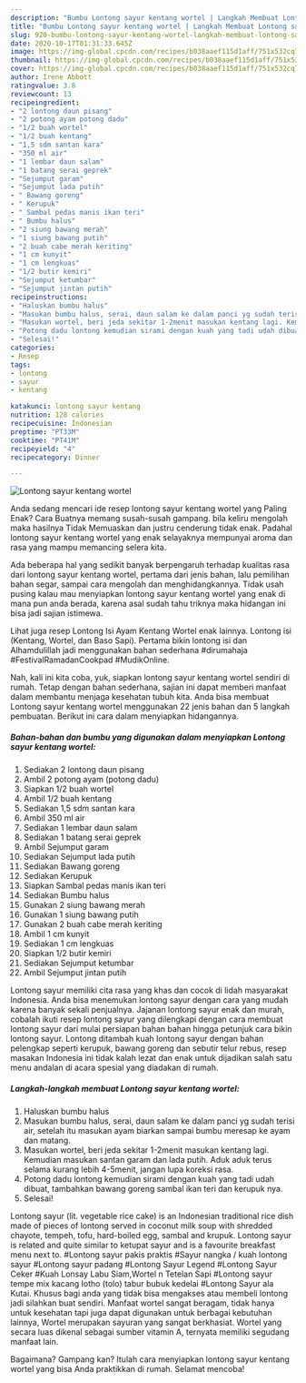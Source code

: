 ```yaml
---
description: "Bumbu Lontong sayur kentang wortel | Langkah Membuat Lontong sayur kentang wortel Yang Enak Dan Lezat"
title: "Bumbu Lontong sayur kentang wortel | Langkah Membuat Lontong sayur kentang wortel Yang Enak Dan Lezat"
slug: 920-bumbu-lontong-sayur-kentang-wortel-langkah-membuat-lontong-sayur-kentang-wortel-yang-enak-dan-lezat
date: 2020-10-17T01:31:33.645Z
image: https://img-global.cpcdn.com/recipes/b038aaef115d1aff/751x532cq70/lontong-sayur-kentang-wortel-foto-resep-utama.jpg
thumbnail: https://img-global.cpcdn.com/recipes/b038aaef115d1aff/751x532cq70/lontong-sayur-kentang-wortel-foto-resep-utama.jpg
cover: https://img-global.cpcdn.com/recipes/b038aaef115d1aff/751x532cq70/lontong-sayur-kentang-wortel-foto-resep-utama.jpg
author: Irene Abbott
ratingvalue: 3.8
reviewcount: 13
recipeingredient:
- "2 lontong daun pisang"
- "2 potong ayam potong dadu"
- "1/2 buah wortel"
- "1/2 buah kentang"
- "1,5 sdm santan kara"
- "350 ml air"
- "1 lembar daun salam"
- "1 batang serai geprek"
- "Sejumput garam"
- "Sejumput lada putih"
- " Bawang goreng"
- " Kerupuk"
- " Sambal pedas manis ikan teri"
- " Bumbu halus"
- "2 siung bawang merah"
- "1 siung bawang putih"
- "2 buah cabe merah keriting"
- "1 cm kunyit"
- "1 cm lengkuas"
- "1/2 butir kemiri"
- "Sejumput ketumbar"
- "Sejumput jintan putih"
recipeinstructions:
- "Haluskan bumbu halus"
- "Masukan bumbu halus, serai, daun salam ke dalam panci yg sudah terisi air, setelah itu masukan ayam biarkan sampai bumbu meresap ke ayam dan matang."
- "Masukan wortel, beri jeda sekitar 1-2menit masukan kentang lagi. Kemudian masukan santan garam dan lada putih. Aduk aduk terus selama kurang lebih 4-5menit, jangan lupa koreksi rasa."
- "Potong dadu lontong kemudian sirami dengan kuah yang tadi udah dibuat, tambahkan bawang goreng sambal ikan teri dan kerupuk nya."
- "Selesai!"
categories:
- Resep
tags:
- lontong
- sayur
- kentang

katakunci: lontong sayur kentang 
nutrition: 128 calories
recipecuisine: Indonesian
preptime: "PT33M"
cooktime: "PT41M"
recipeyield: "4"
recipecategory: Dinner

---
```



![Lontong sayur kentang wortel](https://img-global.cpcdn.com/recipes/b038aaef115d1aff/751x532cq70/lontong-sayur-kentang-wortel-foto-resep-utama.jpg)

Anda sedang mencari ide resep lontong sayur kentang wortel yang Paling Enak? Cara Buatnya memang susah-susah gampang. bila keliru mengolah maka hasilnya Tidak Memuaskan dan justru cenderung tidak enak. Padahal lontong sayur kentang wortel yang enak selayaknya mempunyai aroma dan rasa yang mampu memancing selera kita.

Ada beberapa hal yang sedikit banyak berpengaruh terhadap kualitas rasa dari lontong sayur kentang wortel, pertama dari jenis bahan, lalu pemilihan bahan segar, sampai cara mengolah dan menghidangkannya. Tidak usah pusing kalau mau menyiapkan lontong sayur kentang wortel yang enak di mana pun anda berada, karena asal sudah tahu triknya maka hidangan ini bisa jadi sajian istimewa.

Lihat juga resep Lontong Isi Ayam Kentang Wortel enak lainnya. Lontong isi (Kentang, Wortel, dan Baso Sapi). Pertama bikin lontong isi dan Alhamdulillah jadi menggunakan bahan sederhana #dirumahaja #FestivalRamadanCookpad #MudikOnline.


Nah, kali ini kita coba, yuk, siapkan lontong sayur kentang wortel sendiri di rumah. Tetap dengan bahan sederhana, sajian ini dapat memberi manfaat dalam membantu menjaga kesehatan tubuh kita. Anda bisa membuat Lontong sayur kentang wortel menggunakan 22 jenis bahan dan 5 langkah pembuatan. Berikut ini cara dalam menyiapkan hidangannya.

<!--inarticleads1-->

##### Bahan-bahan dan bumbu yang digunakan dalam menyiapkan Lontong sayur kentang wortel:

1. Sediakan 2 lontong daun pisang
1. Ambil 2 potong ayam (potong dadu)
1. Siapkan 1/2 buah wortel
1. Ambil 1/2 buah kentang
1. Sediakan 1,5 sdm santan kara
1. Ambil 350 ml air
1. Sediakan 1 lembar daun salam
1. Sediakan 1 batang serai geprek
1. Ambil Sejumput garam
1. Sediakan Sejumput lada putih
1. Sediakan  Bawang goreng
1. Sediakan  Kerupuk
1. Siapkan  Sambal pedas manis ikan teri
1. Sediakan  Bumbu halus
1. Gunakan 2 siung bawang merah
1. Gunakan 1 siung bawang putih
1. Gunakan 2 buah cabe merah keriting
1. Ambil 1 cm kunyit
1. Sediakan 1 cm lengkuas
1. Siapkan 1/2 butir kemiri
1. Sediakan Sejumput ketumbar
1. Ambil Sejumput jintan putih


Lontong sayur memiliki cita rasa yang khas dan cocok di lidah masyarakat Indonesia. Anda bisa menemukan lontong sayur dengan cara yang mudah karena banyak sekali penjualnya. Jajanan lontong sayur enak dan murah, cobalah ikuti resep lontong sayur yang dilengkapi dengan cara membuat lontong sayur dari mulai persiapan bahan bahan hingga petunjuk cara bikin lontong sayur. Lontong ditambah kuah lontong sayur dengan bahan pelengkap seperti kerupuk, bawang goreng dan sebutir telur rebus, resep masakan Indonesia ini tidak kalah lezat dan enak untuk dijadikan salah satu menu andalan di acara spesial yang diadakan di rumah. 

<!--inarticleads2-->

##### Langkah-langkah membuat Lontong sayur kentang wortel:

1. Haluskan bumbu halus
1. Masukan bumbu halus, serai, daun salam ke dalam panci yg sudah terisi air, setelah itu masukan ayam biarkan sampai bumbu meresap ke ayam dan matang.
1. Masukan wortel, beri jeda sekitar 1-2menit masukan kentang lagi. Kemudian masukan santan garam dan lada putih. Aduk aduk terus selama kurang lebih 4-5menit, jangan lupa koreksi rasa.
1. Potong dadu lontong kemudian sirami dengan kuah yang tadi udah dibuat, tambahkan bawang goreng sambal ikan teri dan kerupuk nya.
1. Selesai!


Lontong sayur (lit. vegetable rice cake) is an Indonesian traditional rice dish made of pieces of lontong served in coconut milk soup with shredded chayote, tempeh, tofu, hard-boiled egg, sambal and krupuk. Lontong sayur is related and quite similar to ketupat sayur and is a favourite breakfast menu next to. #Lontong sayur pakis praktis #Sayur nangka / kuah lontong sayur #Lontong sayur padang #Lontong Sayur Legend #Lontong Sayur Ceker #Kuah Lonsay Labu Siam,Wortel n Tetelan Sapi #Lontong sayur tempe mix kacang lotho (tolo) tabur bubuk kedelai #Lontong Sayur ala Kutai. Khusus bagi anda yang tidak bisa mengakses atau membeli lontong jadi silahkan buat sendiri. Manfaat wortel sangat beragam, tidak hanya untuk kesehatan tapi juga dapat digunakan untuk berbagai kebutuhan lainnya, Wortel merupakan sayuran yang sangat berkhasiat. Wortel yang secara luas dikenal sebagai sumber vitamin A, ternyata memiliki segudang manfaat lain. 

Bagaimana? Gampang kan? Itulah cara menyiapkan lontong sayur kentang wortel yang bisa Anda praktikkan di rumah. Selamat mencoba!

